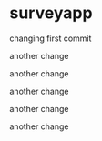 # surveyapp
changing first commit

another change

another change

another change

another change

another change
